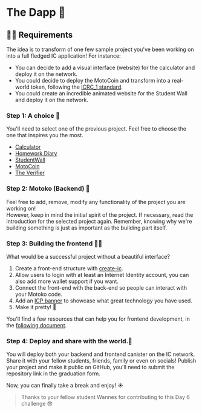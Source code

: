 # The Dapp 🚀
## 🧑‍🏫 Requirements
The idea is to transform of one few sample project you've been working on into a full fledged IC application! 
For instance: 
- You can decide to add a visual interface (website) for the calculator and deploy it on the network. 
- You could decide to deploy the MotoCoin and transform into a real-world token, following the [ICRC_1 standard](https://github.com/dfinity/ICRC-1).
- You could create an incredible animated website for the Student Wall and deploy it on the network.
### Step 1: A choice 🤔
You'll need to select one of the previous project. Feel free to choose the one that inspires you the most.
- [Calculator](../../day-1/project/README.MD)<br/>
- [Homework Diary](../../day-2/project/README.MD)<br/>
- [StudentWall](../../day-3/project/README.MD)<br/>
- [MotoCoin](../../day-4/project/README.MD)<br/>
- [The Verifier](../../day-5/project/README.MD)

### Step 2: Motoko (Backend) 👻
Feel free to add, remove, modify any functionality of the project you are working on! <br/> However, keep in mind the initial spirit of the project. If necessary, read the introduction for the selected project again. Remember, knowing why we're building something is just as important as the building part itself.

### Step 3: Building the frontend 🧑‍🎨
What would be a successful project without a beautiful interface?  

1. Create a front-end structure with [create-ic](https://github.com/peterpeterparker/create-ic). 
2. Allow users to login with at least an Internet Identity account, you can also add more wallet support if you want.
3. Connect the front-end with the back-end so people can interact with your Motoko code.
4. Add an [ICP banner](https://dfinity.frontify.com/d/XzkdhhDptijE/dfinity-brand-guide#/internet-computer/powered-by-crypto-badges) to showcase what great technology you have used. 
5. Make it pretty! 🤩 

You'll find a few resources that can help you for frontend development, in the [following document](./HELP.MD).

### Step 4: Deploy and share with the world.🖖
You will deploy both your backend and frontend canister on the IC network. Share it with your fellow students, friends, family or even on socials! 
Publish your project and make it public on GitHub, you'll need to submit the repository link in the graduation form.

Now, you can finally take a break and enjoy! ☀️ 

> Thanks to your fellow student Wannes for contributing to this Day 6 challenge 😎

